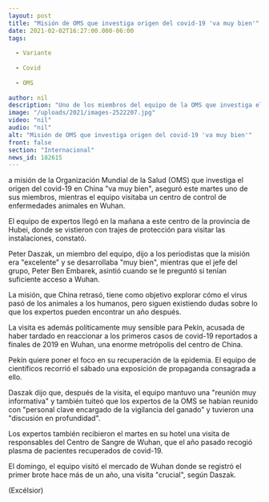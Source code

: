 ```yaml
---
layout: post
title: "Misión de OMS que investiga origen del covid-19 'va muy bien'"
date: 2021-02-02T16:27:00.000-06:00
tags:
  
  - Variante
  
  - Covid
  
  - OMS
  
author: nil
description: "Uno de los miembros del equipo de la OMS que investiga el origen del covid-19 en China asegura que la misión 'va muy bien'"
image: "/uploads/2021/images-2522207.jpg"
video: "nil"
audio: "nil"
alt: "Misión de OMS que investiga origen del covid-19 'va muy bien'"
front: false
section: "Internacional"
news_id: 182615
---
```


a misión de la Organización Mundial de la Salud (OMS) que investiga el origen del covid-19 en China "va muy bien", aseguró este martes uno de sus miembros, mientras el equipo visitaba un centro de control de enfermedades animales en Wuhan.

El equipo de expertos llegó en la mañana a este centro de la provincia de Hubei, donde se vistieron con trajes de protección para visitar las instalaciones, constató.

Peter Daszak, un miembro del equipo, dijo a los periodistas que la misión era "excelente" y se desarrollaba "muy bien", mientras que el jefe del grupo, Peter Ben Embarek, asintió cuando se le preguntó si tenían suficiente acceso a Wuhan.

La misión, que China retrasó, tiene como objetivo explorar cómo el virus pasó de los animales a los humanos, pero siguen existiendo dudas sobre lo que los expertos pueden encontrar un año después.

La visita es además políticamente muy sensible para Pekín, acusada de haber tardado en reaccionar a los primeros casos de covid-19 reportados a finales de 2019 en Wuhan, una enorme metrópolis del centro de China.

Pekín quiere poner el foco en su recuperación de la epidemia. El equipo de científicos recorrió el sábado una exposición de propaganda consagrada a ello.

Daszak dijo que, después de la visita, el equipo mantuvo una "reunión muy informativa" y también tuiteó que los expertos de la OMS se habían reunido con "personal clave encargado de la vigilancia del ganado" y tuvieron una "discusión en profundidad".

Los expertos también recibieron el martes en su hotel una visita de responsables del Centro de Sangre de Wuhan, que el año pasado recogió plasma de pacientes recuperados de covid-19.

El domingo, el equipo visitó el mercado de Wuhan donde se registró el primer brote hace más de un año, una visita "crucial", según Daszak.

(Excélsior)
